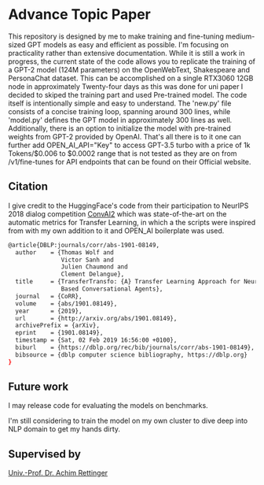 # Advance Topic Paper

This repository is designed by me to make training and fine-tuning medium-sized GPT models as easy and efficient as possible. I'm focusing on practicality rather than extensive documentation. While it is still a work in progress, the current state of the code allows you to replicate the training of a GPT-2 model (124M parameters) on the OpenWebText, Shakespeare and PersonaChat dataset. This can be accomplished on a single RTX3060 12GB node in approximately Twenty-four days as this was done for uni paper I decided to skiped the training part and used Pre-trained model. The code itself is intentionally simple and easy to understand. The 'new.py' file consists of a concise training loop, spanning around 300 lines, while 'model.py' defines the GPT model in approximately 300 lines as well. Additionally, there is an option to initialize the model with pre-trained weights from GPT-2 provided by OpenAI. That's all there is to it one can further add OPEN_AI_API="Key" to access GPT-3.5 turbo with a price of 1k Tokens/$0.006 to $0.0002 range that is not tested as they are on  from /v1/fine-tunes for API endpoints that can be found on their Official website. 


## Citation
I give credit to the HuggingFace's code from their participation to NeurIPS 2018 dialog competition [ConvAI2](http://convai.io/) which was state-of-the-art on the automatic metrics for Transfer Learning, in which a the scripts were inspired from with my own addition to it and OPEN_AI boilerplate was used.

```bash
@article{DBLP:journals/corr/abs-1901-08149,
  author    = {Thomas Wolf and
               Victor Sanh and
               Julien Chaumond and
               Clement Delangue},
  title     = {TransferTransfo: {A} Transfer Learning Approach for Neural Network
               Based Conversational Agents},
  journal   = {CoRR},
  volume    = {abs/1901.08149},
  year      = {2019},
  url       = {http://arxiv.org/abs/1901.08149},
  archivePrefix = {arXiv},
  eprint    = {1901.08149},
  timestamp = {Sat, 02 Feb 2019 16:56:00 +0100},
  biburl    = {https://dblp.org/rec/bib/journals/corr/abs-1901-08149},
  bibsource = {dblp computer science bibliography, https://dblp.org}
}
```
## Future work

I may release code for evaluating the models on benchmarks.

I'm  still considering to train the model on my own cluster to dive deep into NLP domain to get my hands dirty.

## Supervised by
[Univ.-Prof. Dr. Achim Rettinger](https://www.uni-trier.de/universitaet/fachbereiche-faecher/fachbereich-ii/faecher/computerlinguistik-und-digital-humanities/computerlinguistik/team/prof-dr-achim-rettinger)

